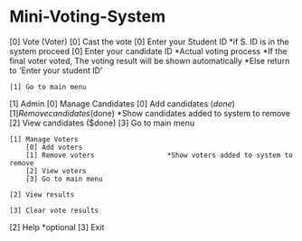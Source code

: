 # Mini-Voting-System


[0] Vote (Voter)
    [0] Cast the vote
        [0] Enter your Student ID           *if S. ID is in the system proceed
            [0] Enter your candidate ID     *Actual voting process
                                            *If the final voter voted, The voting result will be shown automatically
                                            *Else return to 'Enter your student ID'

    [1] Go to main menu

[1] Admin
    [0] Manage Candidates
        [0] Add candidates ($done)
        [1] Remove candidates ($done)              *Show candidates added to system to remove
        [2] View candidates ($done)
        [3] Go to main menu

    [1] Manage Voters
        [0] Add voters
        [1] Remove voters                  *Show voters added to system to remove
        [2] View voters
        [3] Go to main menu

    [2] View results

    [3] Clear vote results

[2] Help  *optional
[3] Exit
